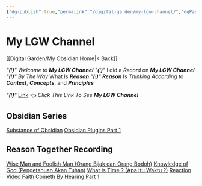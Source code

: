 ```yaml
---
{"dg-publish":true,"permalink":"/digital-garden/my-lgw-channel/","dgPassFrontmatter":true}
---
```



# My LGW Channel

[[Digital Garden/My Obsidian Home\|< Back]]

*"**(**!**)**"*    *Welcome* to ***My LGW Channel***
*"**(**!**)**"*    I did a *Record* on ***My LGW Channel***
*"**(**!**)**"*    *By The Way* What Is ***Reason*** 
*"**(**!**)**"*    ***Reason*** Is *Thinking According* to ***Context***, ***Concepts***, and ***Principles***

*"**(**!**)**"*    [Link](https://www.youtube.com/channel/UCfAALBkVIP7zhEedXTYATMQ) 👈 *Click This Link To See* ***My LGW Channel***

## Obsidian Series
[Substance of Obsidian](https://www.youtube.com/watch?v=dyRTe3H5p3U)
[Obsidian Plugins Part 1](https://www.youtube.com/watch?v=qnJZ5x6oGgI)

## Reason Together Recording
[Wise Man and Foolish Man (Orang Bijak dan Orang Bodoh)](https://www.youtube.com/watch?v=Ca_8XgJLnGw)
[Knowledge of God (Pengetahuan Akan Tuhan)](https://www.youtube.com/watch?v=etY3eWVNAow)
[What Is Time ? (Apa Itu Waktu ?)](https://youtu.be/GIU3Nkn-V60)
[Reaction Video Faith Cometh By Hearing Part 1](https://www.youtube.com/watch?v=Bagcp1wYv60)
